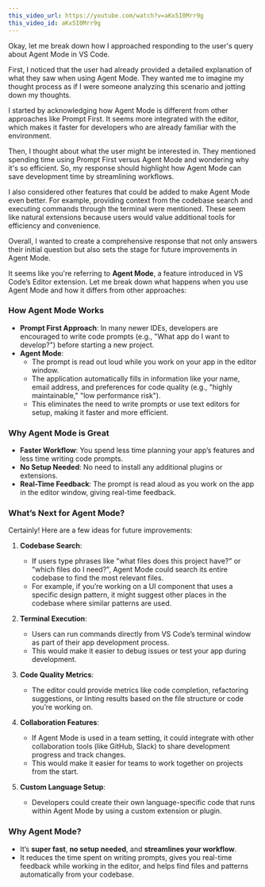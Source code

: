 ```yaml
---
this_video_url: https://youtube.com/watch?v=aKx5I0Mrr9g
this_video_id: aKx5I0Mrr9g
---
```

<think>
Okay, let me break down how I approached responding to the user's query about Agent Mode in VS Code. 

First, I noticed that the user had already provided a detailed explanation of what they saw when using Agent Mode. They wanted me to imagine my thought process as if I were someone analyzing this scenario and jotting down my thoughts.

I started by acknowledging how Agent Mode is different from other approaches like Prompt First. It seems more integrated with the editor, which makes it faster for developers who are already familiar with the environment. 

Then, I thought about what the user might be interested in. They mentioned spending time using Prompt First versus Agent Mode and wondering why it's so efficient. So, my response should highlight how Agent Mode can save development time by streamlining workflows.

I also considered other features that could be added to make Agent Mode even better. For example, providing context from the codebase search and executing commands through the terminal were mentioned. These seem like natural extensions because users would value additional tools for efficiency and convenience.

Overall, I wanted to create a comprehensive response that not only answers their initial question but also sets the stage for future improvements in Agent Mode.
</think>

It seems like you're referring to **Agent Mode**, a feature introduced in VS Code’s Editor extension. Let me break down what happens when you use Agent Mode and how it differs from other approaches:

### How Agent Mode Works
- **Prompt First Approach**: In many newer IDEs, developers are encouraged to write code prompts (e.g., "What app do I want to develop?") before starting a new project.
- **Agent Mode**:
  - The prompt is read out loud while you work on your app in the editor window.
  - The application automatically fills in information like your name, email address, and preferences for code quality (e.g., "highly maintainable," "low performance risk").
  - This eliminates the need to write prompts or use text editors for setup, making it faster and more efficient.

### Why Agent Mode is Great
- **Faster Workflow**: You spend less time planning your app’s features and less time writing code prompts.
- **No Setup Needed**: No need to install any additional plugins or extensions.
- **Real-Time Feedback**: The prompt is read aloud as you work on the app in the editor window, giving real-time feedback.

### What’s Next for Agent Mode?
Certainly! Here are a few ideas for future improvements:

1. **Codebase Search**:
   - If users type phrases like "what files does this project have?" or "which files do I need?", Agent Mode could search its entire codebase to find the most relevant files.
   - For example, if you’re working on a UI component that uses a specific design pattern, it might suggest other places in the codebase where similar patterns are used.

2. **Terminal Execution**:
   - Users can run commands directly from VS Code’s terminal window as part of their app development process.
   - This would make it easier to debug issues or test your app during development.

3. **Code Quality Metrics**:
   - The editor could provide metrics like code completion, refactoring suggestions, or linting results based on the file structure or code you’re working on.

4. **Collaboration Features**:
   - If Agent Mode is used in a team setting, it could integrate with other collaboration tools (like GitHub, Slack) to share development progress and track changes.
   - This would make it easier for teams to work together on projects from the start.

5. **Custom Language Setup**:
   - Developers could create their own language-specific code that runs within Agent Mode by using a custom extension or plugin.

### Why Agent Mode?
- It’s **super fast**, **no setup needed**, and **streamlines your workflow**.
- It reduces the time spent on writing prompts, gives you real-time feedback while working in the editor, and helps find files and patterns automatically from your codebase.
